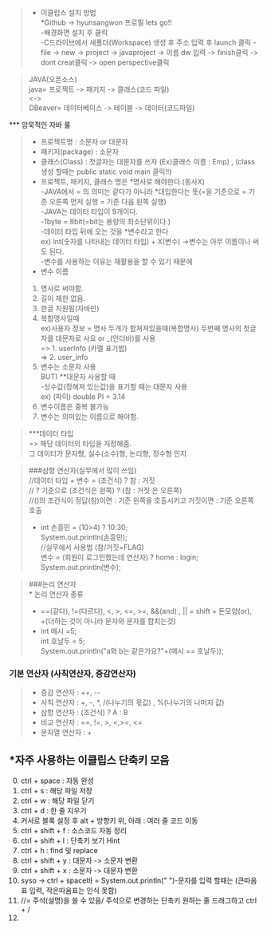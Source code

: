 > - 이클립스 설치 방법  
*Github -> hyunsangwon 프로필 lets go!!  
-배경화면 설치 후 클릭   
-C드라이브에서 새폴더(Workspace) 생성 후 주소 입력 후 launch 클릭
-file -> new -> project -> javaproject -> 이름 dw 입력 -> finish클릭 -> dont creat클릭 -> open perspective클릭   

>JAVA(오픈소스)  
java= 프로젝트 -> 패키지 -> 클래스(코드 파일)   
<->  
DBeaver= 데이터베이스 -> 테이블 -> 데이터(코드파일)  

*** 암묵적인 자바 룰
>- 프로젝트명 : 소문자 or 대문자  
>- 패키지(package) : 소문자  
>- 클래스(Class) : 첫글자는 대문자를 쓰자 (Ex)클래스 이름 : Emp) , (class 생성 할때는 public static void main 클릭!!)  
>- 프로젝트, 패키지, 클래스 명은 *명사로 해야한다.(동사X)   
-JAVA에서 = 의 의미는 같다가 아니라 *대입한다는 뜻(=을 기준으로 = 기준 오른쪽 먼저 실행 = 기준 다음 왼쪽 실행)  
-JAVA는 데이터 타입이 9개이다.  
-1byte = 8bit(=bit는 용량의 최소단위이다.)  
-데이터 타입 뒤에 오는 것을 *변수라고 한다  
ex) int(숫자를 나타내는 데이터 타입) + X(변수) ->변수는 아무 이름이나 써도 된다.  
-변수를 사용하는 이유는 재활용을 할 수 있기 때문에  
>- 변수 이름  
>1. 명사로 써야함.  
>2. 길이 제한 없음.  
>3. 한글 지원됨(자바만)
>4. 복합명사일때  
ex)사용자 정보 = 명사 두개가 합쳐져있을때(복합명사) 두번째 명사의 첫글자를 대문자로 사요 or _(언더바)를 사용   
=> 1. userInfo (카멜 표기법)  
=> 2. user_info  
>5. 변수는 소문자 사용  
BUT) **대문자 사용할 때   
-상수값(정해져 있는값)을 표기할 때는 대문자 사용  
ex) (파이) double PI = 3.14  
>6. 변수이름은 중복 불가능  
>7. 변수는 의미있는 이름으로 해야함.

>***데이터 타입  
=> 해당 데이터의 타입을 지정해줌.  
그 데이터가 문자형, 실수(소수)형, 논리형, 정수형 인지

> ###삼항 연산자(실무에서 많이 쓰임)  
//데이터 타입 + 변수 = (조건식) ? 참 : 거짓   
		// ? 기준으로 (조건식은 왼쪽) ? (참 : 거짓 은 오른쪽)  
		//()의 조건식이 정답(참)이면 : 기준 왼쪽을 호출시키고 거짓이면 : 기준 오른쪽 호출  
>- int 손흥민 = (10>4) ? 10:30;   
				System.out.println(손흥민);  
		//실무에서 사용법 (참/거짓=FLAG)  
	    변수 = (회원이 로그인했는데 연산자) ? home : login;  
		System.out.println(변수);  

>###논리 연산자  
		* 논리 연산자 종류     
>- ==(같다), !=(다르다), <, >, <=, >=, &&(and) , || = shift + 돈모양(or),  
		+(더하는 것이 아니라 문자와 문자를 합치는것)  
>- int 메시 =5;  
		int 호날두 = 5;  
		System.out.println("a와 b는 같은가요?"+(메시 == 호날두));  

### 기본 연산자 (사칙연산자, 증감연산자)  
>- 증감 연산자 : ++, --   
>- 사칙 연산자 :  +, -, *, /(나누기의 몫값) , %(나누기의 나머지 값)   
>- 삼항 연산자 : (조건식) ? A : B  
>- 비교 연산자 : ==, !=, >, <,>=, <=  
>- 문자열 연산자 : +   
  
## *자주 사용하는 이클립스 단축키 모음
0. ctrl + space : 자동 완성
1. ctrl + s : 해당 파일 저장
2. ctrl + w : 해당 파일 닫기
3. ctrl + d : 한 줄 지우기
4. 커서로 블록 설정 후 alt + 방향키 위, 아래 : 여러 줄 코드 이동
5. ctrl + shift + f : 소스코드 자동 정리
6. ctrl + shift + l : 단축키 보기 Hint
7. ctrl + h : find 및 replace
8. ctrl + shift + y : 대문자 -> 소문자 변환
9. ctrl + shift + x : 소문자 -> 대문자 변환  
10. syso -> ctrl + space바 = System.out.println(" ")-문자를 입력 할때는 (큰따옴표 입력, 작은따옴표는 인식 못함)  
11. //= 주석(설명)을 쓸 수 있음/ 주석으로 변경하는 단축키 원하는 줄 드래그하고 ctrl + /  
12.
